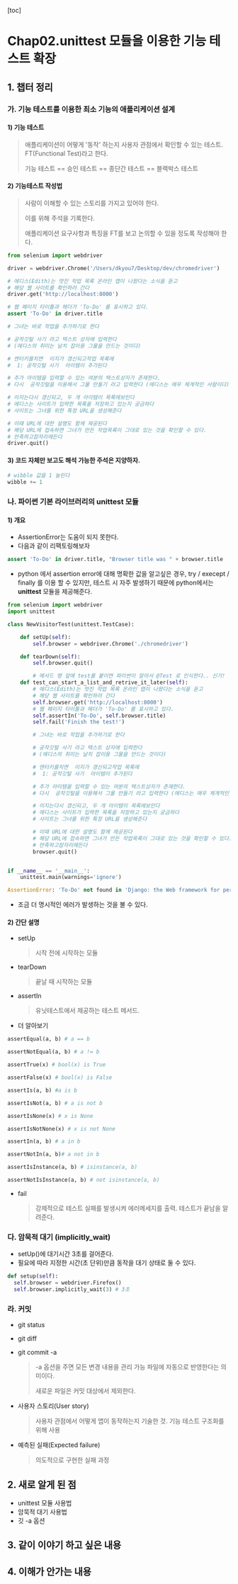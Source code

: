 [toc]

# Chap02.unittest 모듈을 이용한 기능 테스트 확장

## 1. 챕터 정리

### 가. 기능 테스트를 이용한 최소 기능의 애플리케이션 설계

#### 1) 기능 테스트

> 애플리케이션이 어떻게 '동작' 하는지 사용자 관점에서 확인할 수 있는 테스트. FT(Functional Test)라고 한다.
>
> 기능 테스트 == 승인 테스트 == 종단간 테스트 == 블랙박스 테스트

#### 2) 기능테스트 작성법

> 사람이 이해할 수 있는 스토리를 가지고 있어야 한다.
>
> 이를 위해 주석을 기록한다.
>
> 애플리케이션 요구사항과 특징을 FT를 보고 논의할 수 있을 정도록 작성해야 한다.

```python
from selenium import webdriver

driver = webdriver.Chrome('/Users/dkyou7/Desktop/dev/chromedriver')

# 에디스(Edith)는 멋진 작업 목록 온라인 앱이 나왔다는 소식을 듣고
# 해당 웹 사이트를 확인하러 간다
driver.get('http://localhost:8000')

# 웹 페이지 타이틀과 헤더가 'To-Do' 를 표시하고 있다.
assert 'To-Do' in driver.title

# 그녀는 바로 작업을 추가하기로 한다

# 공작깃털 사기 라고 텍스트 상자에 입력한다
# (에디스의 취미는 날치 잡이용 그물을 만드는 것이다)

# 엔터키를치면  이지가 갱신되고작업 목록에
#  1: 공작깃털 사기  아이템이 추가된다

# 추가 아이템을 입력할 수 있는 여분의 텍스트상자가 존재한다.
# 다시  공작깃털을 이용해서 그물 만들기 라고 입력한다 (에디스는 매우 체계적인 사람이다)

# 이지는다시 갱신되고, 두 개 아이템이 목록에보인다
# 에디스는 사이트가 입력한 목록을 저장하고 있는지 궁금하다
# 사이트는 그녀를 위한 특정 URL을 생성해준다

# 이때 URL에 대한 설명도 함께 제공된다
# 해당 URL에 접속하면 그녀가 만든 작업목록이 그대로 있는 것을 확인할 수 있다.
# 만족하고잠자리에든다
driver.quit()
```

#### 3) 코드 자체만 보고도 해석 가능한 주석은 지양하자.

```python
# wibble 값을 1 늘린다 
wibble += 1
```

### 나. 파이썬 기본 라이브러리의 unittest 모듈

#### 1) 개요

- AssertionError는 도움이 되지 못한다.
- 다음과 같이 리팩토링해보자

```python
assert 'To-Do' in driver.title, "Browser title was " + browser.title
```

- python 에서 assertion error에 대해 명확한 값을 알고싶은 경우, try / execept / finally 를 이용 할 수 있지만, 테스트 시 자주 발생하기 때문에 python에서는 **unittest** 모듈을 제공해준다.

```python
from selenium import webdriver
import unittest

class NewVisitorTest(unittest.TestCase):

    def setUp(self):
        self.browser = webdriver.Chrome('./chromedriver')

    def tearDown(self):
        self.browser.quit()

        # 메서드 명 앞에 test를 붙이면 파이썬이 알아서 @Test 로 인식한다.. 신기!
    def test_can_start_a_list_and_retrive_it_later(self):
        # 에디스(Edith)는 멋진 작업 목록 온라인 앱이 나왔다는 소식을 듣고
        # 해당 웹 사이트를 확인하러 간다
        self.browser.get('http://localhost:8000')
        # 웹 페이지 타이틀과 헤더가 'To-Do' 를 표시하고 있다.
        self.assertIn('To-Do', self.browser.title)
        self.fail('Finish the test!')

        # 그녀는 바로 작업을 추가하기로 한다

        # 공작깃털 사기 라고 텍스트 상자에 입력한다
        # (에디스의 취미는 날치 잡이용 그물을 만드는 것이다)

        # 엔터키를치면  이지가 갱신되고작업 목록에
        #  1: 공작깃털 사기  아이템이 추가된다

        # 추가 아이템을 입력할 수 있는 여분의 텍스트상자가 존재한다.
        # 다시  공작깃털을 이용해서 그물 만들기 라고 입력한다 (에디스는 매우 체계적인 사람이다)

        # 이지는다시 갱신되고, 두 개 아이템이 목록에보인다
        # 에디스는 사이트가 입력한 목록을 저장하고 있는지 궁금하다
        # 사이트는 그녀를 위한 특정 URL을 생성해준다

        # 이때 URL에 대한 설명도 함께 제공된다
        # 해당 URL에 접속하면 그녀가 만든 작업목록이 그대로 있는 것을 확인할 수 있다.
        # 만족하고잠자리에든다
        browser.quit()


if __name__ == '__main__':
    unittest.main(warnings='ignore')
```

```python
AssertionError: 'To-Do' not found in 'Django: the Web framework for perfectionists with deadlines.'
```

- 조금 더 명시적인 에러가 발생하는 것을 볼 수 있다.

#### 2) 간단 설명

- setUp

  > 시작 전에 시작하는 모듈

- tearDown

  > 끝날 때 시작하는 모듈

- assertIn

  > 유닛테스트에서 제공하는 테스트 메서드.

- 더 알아보기

```python
assertEqual(a, b) # a == b

assertNotEqual(a, b) # a != b

assertTrue(x) # bool(x) is True

assertFalse(x) # bool(x) is False

assertIs(a, b) #a is b

assertIsNot(a, b) # a is not b

assertIsNone(x) # x is None

assertIsNotNone(x) # x is not None

assertIn(a, b) # a in b

assertNotIn(a, b)# a not in b

assertIsInstance(a, b) # isinstance(a, b)

assertNotIsInstance(a, b) # not isinstance(a, b)
```

- fail

  > 강제적으로 테스트 실패를 발생시켜 에러메세지를 출력. 테스트가 끝남을 알려준다.

### 다. 암묵적 대기 (implicitly_wait)

- setUp()에 대기시간 3초를 걸어준다.
- 필요에 따라 지정한 시간(초 단위)만큼 동작을 대기 상태로 둘 수 있다.

```python
def setup(self):
  self.browser = webdriver.Firefox() 
  self.browser.implicitly_wait(3) # 3초
```

### 라. 커밋

- git status

- git diff

- git commit -a

  > -a 옵션을 주면 모든 변경 내용을 관리 가능 파일에 자동으로 반영한다는 의미이다.
  >
  > 새로운 파일은 커밋 대상에서 제외한다.

- 사용자 스토리(User story)

  > 사용자 관점에서 어떻게 앱이 동작하는지 기술한 것. 기능 테스트 구조화를 위해 사용

- 예측된 실패(Expected failure)

  > 의도적으로 구현한 실패 과정

## 2. 새로 알게 된 점

- unittest 모듈 사용법
- 암묵적 대기 사용법
- 깃 -a 옵션

## 3. 같이 이야기 하고 싶은 내용

## 4. 이해가 안가는 내용



##### 

